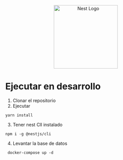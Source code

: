 <p align="center">
  <a href="http://nestjs.com/" target="blank"><img src="https://nestjs.com/img/logo-small.svg" width="200" alt="Nest Logo" /></a>
</p>

# Ejecutar en desarrollo

1. Clonar el repositorio
2. Ejecutar

```
yarn install
```

3. Tener nest ClI instalado

```
npm i -g @nestjs/cli
```

4. Levantar la base de datos

```
 docker-compose up -d
```
